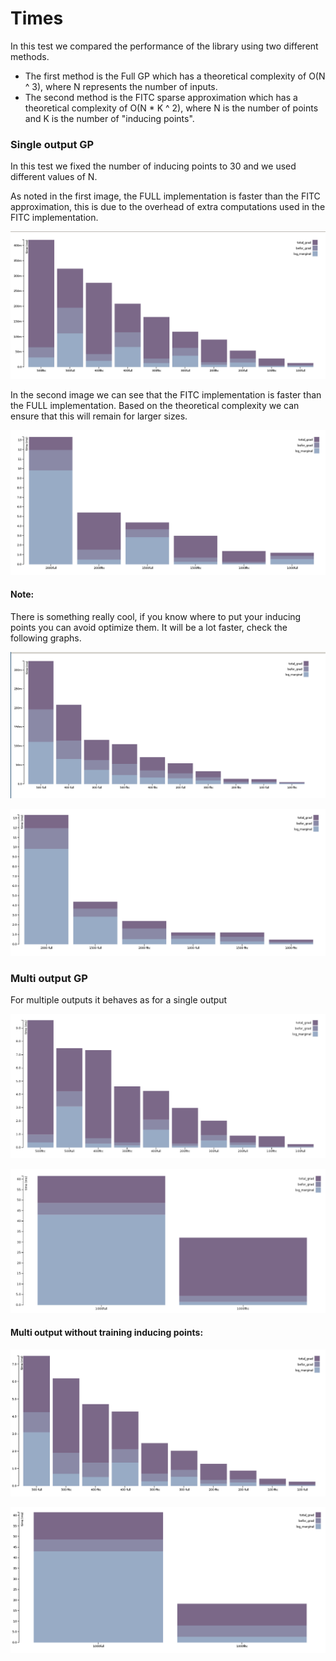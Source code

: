 Times
=====

In this test we compared the performance of the library using two different methods.

- The first method is the Full GP which has a theoretical complexity of O(N ^ 3), where N represents the number of inputs.
- The second method is the FITC sparse approximation which has a theoretical complexity of O(N * K ^ 2), where N is the number of points and K is the number of "inducing points".


### Single output GP

In this test we fixed the number of inducing points to 30 and we used different values of N.

As noted in the first image, the FULL implementation is faster than the FITC approximation, this is due to the overhead of extra computations used in the FITC implementation.

![Single Output times](./img/times_so.png)

In the second image we can see that the FITC implementation is faster than the FULL implementation. Based on the theoretical complexity we can  ensure that this will remain for larger sizes.

![Single Output times large](./img/over_1000.png)


#### Note:

There is something really cool, if you know where to put your inducing points you can
avoid optimize them. It will be a lot faster, check the following graphs.

![Single Output times](./img/so_fitc_noip_small.png)

![Single Output times](./img/so_fitc_noip_large.png)


### Multi output GP

For multiple outputs it behaves as for a single output

![Multi Output times](./img/times_mo.png)

![Multi Output times large](./img/mo_huge.png)

#### Multi output without training inducing points:

![Multiple Output times](./img/mo_fitc_noip_small.png)

![Multiple Output times](./img/mo_fitc_noip_large.png)
